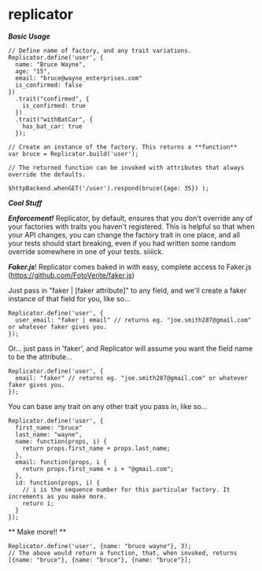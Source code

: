 replicator
==========

***Basic Usage***

```
// Define name of factory, and any trait variations.
Replicator.define('user', {
  name: "Bruce Wayne",
  age: "15",
  email: "bruce@wayne_enterprises.com"
  is_confirmed: false
})
  .trait("confirmed", {
    is_confirmed: true
  })
  .trait("withBatCar", {
    has_bat_car: true
  });

// Create an instance of the factory. This returns a **function**
var bruce = Replicator.build('user');

// The returned function can be invoked with attributes that always override the defaults.

$httpBackend.whenGET('/user').respond(bruce({age: 35}) );
```



***Cool Stuff***

***Enforcement!***
  Replicator, by default, ensures that you don't override any of your factories with traits you haven't registered. This is helpful
  so that when your API changes, you can change the factory trait in one place, and all your tests should start breaking, even if you
  had written some random override somewhere in one of your tests. siiiick. 


***Faker.js***!
Replicator comes baked in with easy, complete access to Faker.js (https://github.com/FotoVerite/faker.js)

Just pass in "faker | [faker attribute]" to any field, and we'll create a faker instance of that field for you, like so...
```
Replicator.define('user', {
  user_email: "faker | email" // returns eg. "joe.smith287@gmail.com" or whatever faker gives you.
});
```
Or... just pass in 'faker', and Replicator will assume you want the field name to be the attribute...
```
Replicator.define('user', {
  email: "faker" // returns eg. "joe.smith287@gmail.com" or whatever faker gives you.
});
```


You can base any trait on any other trait you pass in, like so...

```
Replicator.define('user', {
  first_name: "bruce"
  last_name: "wayne",
  name: function(props, i) {
    return props.first_name + props.last_name;
  },
  email: function(props, i {
    return props.first_name + i + "@gmail.com";
  },
  id: function(props, i) {
    // i is the sequence number for this particular factory. It increments as you make more.
    return i;
  }
});
```

** Make more!! **
```
Replicator.define('user', {name: "bruce wayne"}, 3); 
// The above would return a function, that, when invoked, returns [{name: "bruce"}, {name: "bruce"}, {name: "bruce"}];
```

